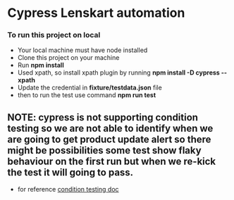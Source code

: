 # Cypress Lenskart automation
### To run this project on local
- Your local machine must have node installed 
- Clone this project on your machine
- Run **npm install**
- Used xpath, so install xpath plugin by running **npm install -D cypress --xpath**
- Update the credential in **fixture/testdata.json** file
- then to run the test use command **npm run test**
  

## NOTE: cypress is not supporting condition testing so we are not able to identify when we are going to get product update alert so there might be possibilities some test show flaky behaviour on the first run but when we re-kick the test it will going to pass.
- for reference [condition testing doc](https://docs.cypress.io/guides/core-concepts/conditional-testing#Error-Recovery)

